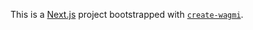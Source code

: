 This is a [Next.js](https://nextjs.org) project bootstrapped with [`create-wagmi`](https://github.com/wevm/wagmi/tree/main/packages/create-wagmi).



<!-- 1) Configuring Wagmi.
2) Configuring connectors (metamask, walletconnect etc)
3) How to connect and disconnect multiple wallets from your app.
4) How to check Eth and other Erc20 tokens balance from your app.
5) Read/write smart contracts. -->
